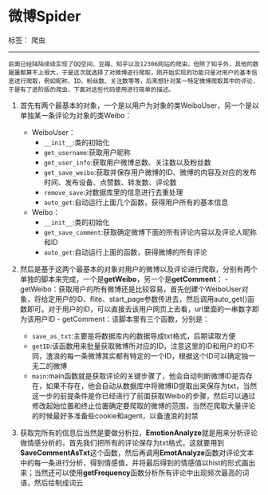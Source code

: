 # 微博Spider

标签： 爬虫

---

    前面已经陆陆续续实现了QQ空间、豆瓣、知乎以及12306网站的爬虫，但除了知乎外，其他的数据量都算不上很大，于是这次就选择了对微博进行爬取，刚开始实现的功能只是对用户的基本信息进行爬取，例如昵称、ID、粉丝数、关注数等等，后来想针对某一特定微博爬取其中的评论，于是有了进阶版的爬虫，下面对这些代码使用进行简单的描述。

  1. 首先有两个最基本的对象，一个是以用户为对象的类WeiboUser，另一个是以单独某一条评论为对象的类Weibo：

     - WeiboUser：
        - `__init__`:类的初始化
        - `get_username`:获取用户昵称
        - `get_user_info`:获取用户微博总数、关注数以及粉丝数
        - `get_save_weibo`:获取并保存用户微博的ID、微博的内容及对应的发布时间、发布设备、点赞数、转发数、评论数
        - `remove_save`:对数据库里的信息进行去重处理
        - `auto_get`:自动运行上面几个函数，获得用户所有的基本信息
     - Weibo：
        - `__init__`:类的初始化
        - `get_save_comment`:获取确定微博下面的所有评论内容以及评论人昵称和ID
        - `auto_get`:自动运行上面的函数，获得微博的所有评论

  2. 然后是基于这两个最基本的对象对用户的微博以及评论进行爬取，分别有两个单独的脚本来完成，一个是**getWeibo**，另一个是**getComment**：
    - getWeibo：获取用户的所有微博还是比较容易，首先创建个WeiboUser对象，将给定用户的ID、flite、start_page参数传进去，然后调用auto_get()函数即可。对于用户的ID，可以直接去该用户网页上去看，url里面的一串数字即为该用户ID
    - getComment：该脚本里有三个函数，分别是：
        - `save_as_txt`:主要是将数据库内的数据导成txt格式，后期读取方便
        - `getID`:该函数用来批量获取微博所对应的ID，注意这里的ID和用户的ID不同，渣浪的每一条微博其实都有特定的一个ID，根据这个ID可以确定独一无二的微博
        - `main`:main函数就是获取评论的关键步骤了，他会自动判断微博ID是否存在，如果不存在，他会自动从数据库中将微博ID提取出来保存为txt，当然这一步的前提条件是你已经进行了前面获取Weibo的步骤，然后可以通过修改起始位置和终止位置确定要爬取的微博的范围，当然在爬取大量评论的时候最好多准备些cookie和agent，以备渣浪的封禁

  3. 获取完所有的信息后当然是要做分析拉，**EmotionAnalyze**就是用来分析评论做情感分析的，首先我们把所有的评论保存为txt格式，这就要用到**SaveCommentAsTxt**这个函数，然后再调用**EmotAnalyze**函数对评论文本中的每一条进行分析，得到情感值，并将最后得到的情感值以hist的形式画出来；当然还可以使用**getFrequency**函数分析所有评论中出现频次最高的词语，然后绘制成词云




